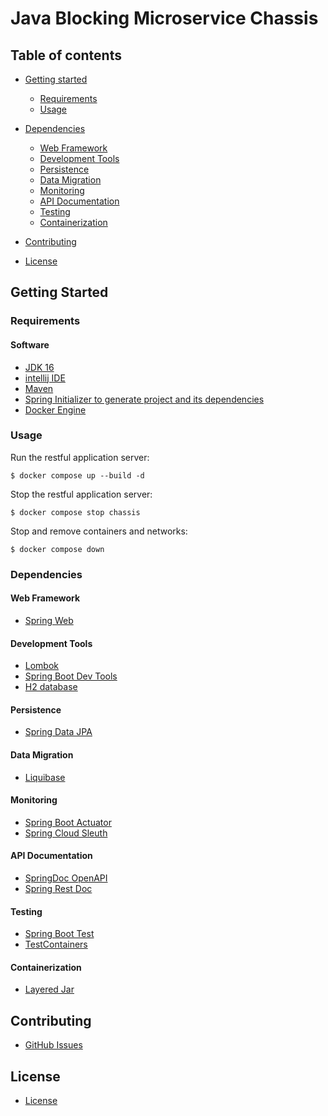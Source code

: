 # Java Blocking Microservice Chassis
## Table of contents
- [Getting started](#getting-started)
  - [Requirements](#requirements)
  - [Usage](#usage)
- [Dependencies](#dependencies)
  - [Web Framework](#web-framework)
  - [Development Tools](#development-tools)
  - [Persistence](#persistence)
  - [Data Migration](#data-migration)
  - [Monitoring](#monitoring)
  - [API Documentation](#api-documentation)
  - [Testing](#testing)
  - [Containerization](#containerization)

- [Contributing](#contributing)
- [License](#license)

## Getting Started

### Requirements
#### Software
- [JDK 16](https://www.oracle.com/java/technologies/javase-jdk16-downloads.html)
- [intellij IDE](https://spring.io/guides/gs/intellij-idea/)
- [Maven](https://maven.apache.org/download.cgi)
- [Spring Initializer to generate project and its dependencies](https://start.spring.io/)
- [Docker Engine](https://docs.docker.com/engine/install/)

### Usage
Run the restful application server:
```shell
$ docker compose up --build -d
```

Stop the restful application server:
```shell
$ docker compose stop chassis
```

Stop and remove containers and networks:
```shell
$ docker compose down
```
### Dependencies
#### Web Framework
- [Spring Web](https://start.spring.io/)
#### Development Tools
- [Lombok](https://projectlombok.org/features/all)
- [Spring Boot Dev Tools](https://docs.spring.io/spring-boot/docs/2.5.3/reference/html/using.html#using.devtools)
- [H2 database](https://docs.spring.io/spring-boot/docs/current/reference/html/features.html#features.sql.h2-web-console)
#### Persistence
- [Spring Data JPA](https://spring.io/projects/spring-data-jpa)
#### Data Migration
- [Liquibase](https://docs.liquibase.com/home.html)
#### Monitoring
- [Spring Boot Actuator](https://docs.spring.io/spring-boot/docs/2.5.3/reference/html/actuator.html)
- [Spring Cloud Sleuth](https://spring.io/projects/spring-cloud-sleuth)
#### API Documentation
- [SpringDoc OpenAPI](https://springdoc.org)
- [Spring Rest Doc](https://spring.io/projects/spring-restdocs)
#### Testing
- [Spring Boot Test](https://docs.spring.io/spring-framework/docs/5.3.9/reference/html/testing.html)
- [TestContainers](https://www.testcontainers.org/)
#### Containerization
- [Layered Jar](https://docs.spring.io/spring-boot/docs/2.5.3/maven-plugin/reference/htmlsingle/#packaging.layers)
## Contributing
- [GitHub Issues](https://github.com/neueda/java-blocking-microservice-chassis/issues)
## License
- [License](https://github.com/neueda/java-blocking-microservice-chassis/blob/master/LICENSE)
